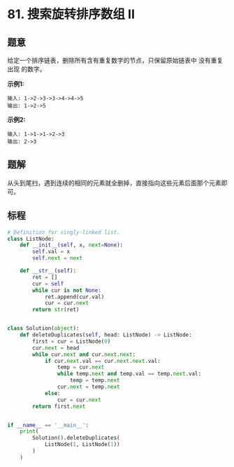 # 81. 搜索旋转排序数组 II

## 题意

给定一个排序链表，删除所有含有重复数字的节点，只保留原始链表中 没有重复出现 的数字。

**示例1:**
```
输入: 1->2->3->3->4->4->5
输出: 1->2->5
```

**示例2:**
```
输入: 1->1->1->2->3
输出: 2->3
```

## 题解

从头到尾扫，遇到连续的相同的元素就全删掉，直接指向这些元素后面那个元素即可。

## 标程

```python
# Definition for singly-linked list.
class ListNode:
    def __init__(self, x, next=None):
        self.val = x
        self.next = next

    def __str__(self):
        ret = []
        cur = self
        while cur is not None:
            ret.append(cur.val)
            cur = cur.next
        return str(ret)


class Solution(object):
    def deleteDuplicates(self, head: ListNode) -> ListNode:
        first = cur = ListNode(0)
        cur.next = head
        while cur.next and cur.next.next:
            if cur.next.val == cur.next.next.val:
                temp = cur.next
                while temp.next and temp.val == temp.next.val:
                    temp = temp.next
                cur.next = temp.next
            else:
                cur = cur.next
        return first.next


if __name__ == '__main__':
    print(
        Solution().deleteDuplicates(
            ListNode(1, ListNode(1))
        )
    )

```